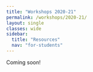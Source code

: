 ```yaml
---
title: "Workshops 2020-21"
permalink: /workshops/2020-21/
layout: single
classes: wide
sidebar:
  title: "Resources"
  nav: "for-students"
---
```


Coming soon!
